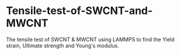 # Tensile-test-of-SWCNT-and-MWCNT
The tensile test of SWCNT &amp; MWCNT using LAMMPS to find the Yield strain, Ultimate strength and Young's modulus.
